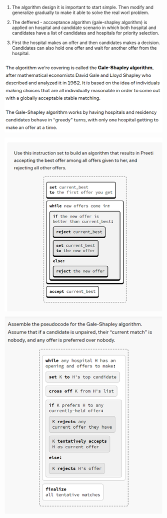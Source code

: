 1. The algorithm design it is important to start simple. Then modify and generalize gradually to make it able to solve the real worl problem.

2. The deffered - accceptance algorithm (gale-shapley algorithm) is applied on hospital and candidate scenario in which both hospital and candidates have a list of candidates and hospitals for priority selection. 

3. First the hospital makes an offer and then candidates makes a decision. Candidates can also hold one offer and wait for another offer from the hospital.

![Screenshot](./Images/deffacc.png)

![Screenshot](./Images/prioralgo1.png)

![Screenshot](./Images/prioralgo2.png)


